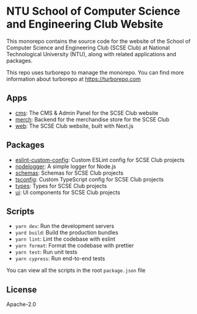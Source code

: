 # NTU School of Computer Science and Engineering Club Website

This monorepo contains the source code for the website of the School of Computer Science and Engineering Club (SCSE Club) at National Technological University (NTU), along with related applications and packages.

This repo uses turborepo to manage the monorepo. You can find more information about turborepo at https://turborepo.com

## Apps

- [cms](./apps/cms/README.md): The CMS & Admin Panel for the SCSE Club website
- [merch](./apps/merch/README.md): Backend for the merchandise store for the SCSE Club
- [web](./apps/web/README.md): The SCSE Club website, built with Next.js

## Packages

- [eslint-custom-config](./packages/eslint-custom-config/README.md): Custom ESLint config for SCSE Club projects
- [nodelogger](./packages/nodelogger/README.md): A simple logger for Node.js
- [schemas](./packages/schemas/README.md): Schemas for SCSE Club projects
- [tsconfig](./packages/tsconfig/README.md): Custom TypeScript config for SCSE Club projects
- [types](./packages/types/README.md): Types for SCSE Club projects
- [ui](./packages/ui/README.md): UI components for SCSE Club projects

## Scripts

- `yarn dev`: Run the development servers
- `yard build`: Build the production bundles
- `yarn lint`: Lint the codebase with eslint
- `yarn format`: Format the codebase with prettier
- `yarn test`: Run unit tests
- `yarn cypress`: Run end-to-end tests

You can view all the scripts in the root `package.json` file

## License
Apache-2.0
